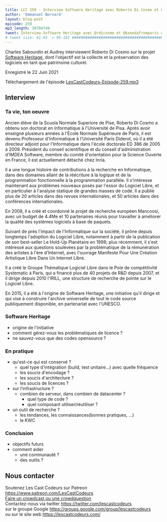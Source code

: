 ```yaml
---
title: LCC 259 - Interview Software Heritage avec Roberto Di Cosmo et Charles Sabourdin
author: 'Emmanuel Bernard'
layout: blog-post
episode: 259
mp3_length: 39704749
tweet: Interview Software Heritage avec @rdicosmo et @kanedafromparis www.softwareheritage.org
# tweet size: 91-93 -> 99-101 #######################################################################
---
```

Charles Sabourdin et Audrey interviewent Roberto Di Cosmo sur le projet [Software Heritage](https://www.softwareheritage.org/), dont l'objectif est la collecte et la préservation des logiciels en tant que patrimoine culturel.

Enregistré le 22 Juin 2021

Téléchargement de l'épisode [LesCastCodeurs-Episode-259.mp3](https://traffic.libsyn.com/lescastcodeurs/LesCastCodeurs-Episode-259.mp3)

## Interview

### Ta vie, ton oeuvre

Ancien élève de la Scuola Normale Superiore de Pise, Roberto Di Cosmo a obtenu son doctorat en Informatique à l'Université de Pisa. Après avoir enseigné plusieurs années à l'École Normale Supérieure de Paris, il est devenu Professeur d'Informatique à l'Université Paris Diderot, où il a été directeur adjoint pour l'Informatique dans l'école doctorale ED 386 de 2005 à 2009. Président du conseil scientifique et du conseil d'administration d'IMDEA Software, membre du comité d'orientation pour la Science Ouverte en France, il est actuellement détaché chez Inria.

Il a une longue histoire de contributions à la recherche en Informatique, dans des domaines allant de la réécriture à la logique et de la programmation fonctionnelle à la programmation parallèle. Il s'intéresse maintenant aux problèmes nouveaux posés par l'essor du Logiciel Libre, et en particulier à l'analyse statique de grandes masses de code. Il a publié plus de 20 articles dans des revues internationales, et 50 articles dans des conférences internationales.

En 2008, il a créé et coordonné le projet de recherche européen Mancoosi, avec un budget de 4.4Me et 10 partenaires réunis pour travailler à améliorer la qualité des systèmes logiciels à base de paquets.

Suivant de près l'impact de l'Informatique sur la société, il prône depuis longtemps l'adoption du Logiciel Libre, notamment à partir de la publication de son best-seller Le Hold-Up Planétaire en 1998; plus récemment, il s'est intéressé aux questions soulevées par la problématique de la rémunération des artistes à l'ère d'Internet, avec l'ouvrage Manifeste Pour Une Création Artistique Libre Dans Un Internet Libre.

Il a créé le Groupe Thématique Logiciel Libre dans le Pole de compétitivité Systematic à Paris, qui a financé plus de 40 projets de R&D depuis 2007, et il dirige depuis 2010 l'IRILL, une structure de recherche de pointe sur le Logiciel Libre.

En 2015, il a été à l'origine de Software Heritage, une initiative qu'il dirige et qui vise à construire l'archive universelle de tout le code source publiquement disponible, en partenariat avec l'UNESCO.

### Software Heritage

- origine de l'initiative
- comment gérez-vous les problématiques de licence ?
- ne sauvez-vous que des codes opensource ? 

### En pratique

- qu'est-ce qui est conservé ?
    - quel type d'intégration (build, test unitaire...) avec quelle fréquence
    - les soucis d'encodage ?
    - les soucis d'architecture ?
    - les soucis de licences ?
 - sur l’infrastructure ?
   - combien de serveur, dans combien de datacenter ?
     - quel type de code ?
     - quel composant utiliser/réutiliser ?
- un outil de recherche ?
    - les tendances, les connaissances(bonnes pratiques, ...)
    - le KWC

### Conclusion

 - objectifs futurs
 - comment aider
    - une communauté ?
    - des outils ?

## Nous contacter

Soutenez Les Cast Codeurs sur Patreon <https://www.patreon.com/LesCastCodeurs>  
[Faire un crowdcast ou une crowdquestion](https://lescastcodeurs.com/crowdcasting/)  
Contactez-nous via twitter <https://twitter.com/lescastcodeurs>  
sur le groupe Google <https://groups.google.com/group/lescastcodeurs>  
ou sur le site web <https://lescastcodeurs.com/>
<!-- vim: set spelllang=fr: -->
